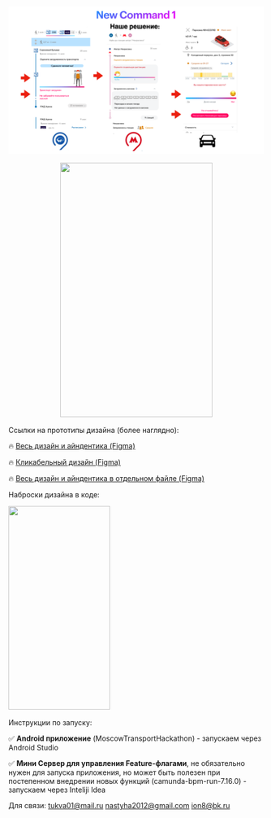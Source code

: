 
<p align="center">
<img src="https://github.com/Murad255/CP_progect/blob/main/title3.png">
</p>

<p align="center">
<img src="https://github.com/Murad255/CP_progect/blob/main/anim2.gif" width="300" height="500">
</p>

Ссылки на прототипы дизайна (более наглядно):

🔥  [Весь дизайн и айндентика (Figma)](https://www.figma.com/file/6wraGpr5ospl8eo7SVd8bZ/Untitled?node-id=0%3A1)

🔥  [Кликабельный дизайн (Figma)](https://www.figma.com/proto/6wraGpr5ospl8eo7SVd8bZ/Untitled?page-id=0%3A1&node-id=57%3A3407&viewport=241%2C48%2C0.3&scaling=scale-down&starting-point-node-id=56%3A147&show-proto-sidebar=1 )

🔥  [Весь дизайн и айндентика в отдельном файле (Figma)](https://github.com/Murad255/CP_progect/blob/main/prototype_figma.fig)

Наброски дизайна в коде:

<img src="https://github.com/Murad255/CP_progect/blob/main/scrn.gif" width="200" height="400" />


Инструкции по запуску:

✅  **Android приложение** (MoscowTransportHackathon) - запускаем через Android Studio

✅  **Мини Сервер для управления Feature-флагами**, не обязательно нужен для запуска приложения, но может быть полезен при постепенном внедрении новых функций (camunda-bpm-run-7.16.0) - запускаем через Inteliji Idea

Для связи: 
tukva01@mail.ru
nastyha2012@gmail.com
ion8@bk.ru
